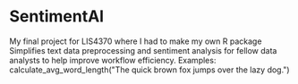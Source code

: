 # SentimentAl
My final project for LIS4370 where I had to make my own R package
Simplifies text data preprocessing and sentiment analysis for fellow data analysts to help improve workflow efficiency.
Examples:
calculate_avg_word_length("The quick brown fox jumps over the lazy dog.")
